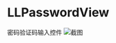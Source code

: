 # LLPasswordView
密码验证码输入控件
![截图](https://github.com/shuleihen/LLPasswordView/blob/master/LLPasswordView/showing.png)
